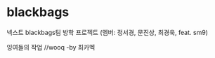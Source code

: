 blackbags
=========

넥스트 blackbags팀 방학 프로젝트 (멤버: 정서경, 문진상, 최경욱, feat. sm9) 

잉여들의 작업 //wooq -by 최카멕

